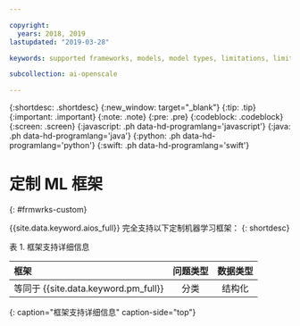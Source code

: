 ```yaml
---

copyright:
  years: 2018, 2019
lastupdated: "2019-03-28"

keywords: supported frameworks, models, model types, limitations, limits, custom machine learning engine, custom

subcollection: ai-openscale

---
```


{:shortdesc: .shortdesc}
{:new_window: target="_blank"}
{:tip: .tip}
{:important: .important}
{:note: .note}
{:pre: .pre}
{:codeblock: .codeblock}
{:screen: .screen}
{:javascript: .ph data-hd-programlang='javascript'}
{:java: .ph data-hd-programlang='java'}
{:python: .ph data-hd-programlang='python'}
{:swift: .ph data-hd-programlang='swift'}

# 定制 ML 框架
{: #frmwrks-custom}

{{site.data.keyword.aios_full}} 完全支持以下定制机器学习框架：
{: shortdesc}

表 1. 框架支持详细信息

| 框架 | 问题类型 | 数据类型 |
|:---|:---:|:---:|
| 等同于 {{site.data.keyword.pm_full}} |分类| 结构化 |
{: caption="框架支持详细信息" caption-side="top"}



